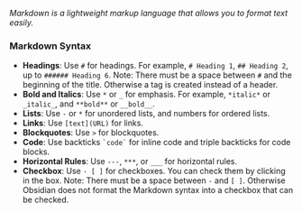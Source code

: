 *Markdown is a lightweight markup language that allows you to format text easily.*
   
### Markdown Syntax

- **Headings**: Use `#` for headings. For example, `# Heading 1`, `## Heading 2`, up to `###### Heading 6`.
	Note: There must be a space between `#` and the beginning of the title. Otherwise a tag is created instead of a header.
- **Bold and Italics**: Use `*` or `_` for emphasis. For example, `*italic*` or `_italic_`, and `**bold**` or `__bold__`.
- **Lists**: Use `-` or `*` for unordered lists, and numbers for ordered lists.
- **Links**: Use `[text](URL)` for links.
- **Blockquotes**: Use `>` for blockquotes.
- **Code**: Use backticks `` `code` `` for inline code and triple backticks for code blocks.
- **Horizontal Rules**: Use `---`, `***`, or `___` for horizontal rules.
- **Checkbox**: Use `- [ ]` for checkboxes. You can check them by clicking in the box.
	Note: There must be a space between `-` and `[ ]`. Otherwise Obsidian does not format the Markdown syntax into a checkbox that can be checked.


